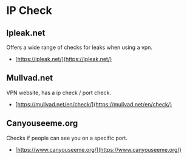 # IP Check

## Ipleak.net

Offers a wide range of checks for leaks when using a vpn.

- [https://ipleak.net/](https://ipleak.net/)


## Mullvad.net

VPN website, has a ip check / port check.

- [https://mullvad.net/en/check/](https://mullvad.net/en/check/)


## Canyouseeme.org

Checks if people can see you on a specific port.

- [https://www.canyouseeme.org/](https://www.canyouseeme.org/)